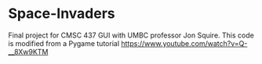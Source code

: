 # Space-Invaders
Final project for CMSC 437 GUI with UMBC professor Jon Squire. This code is modified from a Pygame tutorial https://www.youtube.com/watch?v=Q-__8Xw9KTM
